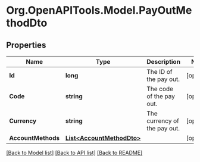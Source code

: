 
# Org.OpenAPITools.Model.PayOutMethodDto

## Properties

Name | Type | Description | Notes
------------ | ------------- | ------------- | -------------
**Id** | **long** | The ID of the pay out. | [optional] 
**Code** | **string** | The code of the pay out. | [optional] 
**Currency** | **string** | The currency of the pay out. | [optional] 
**AccountMethods** | [**List&lt;AccountMethodDto&gt;**](AccountMethodDto.md) |  | [optional] 

[[Back to Model list]](../README.md#documentation-for-models)
[[Back to API list]](../README.md#documentation-for-api-endpoints)
[[Back to README]](../README.md)


